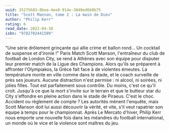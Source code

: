 ```yaml
---
uuid: 35275683-8bea-4ee0-914e-3040ed6b9b75
title: "Scott Manson, tome 2 : La main de Dieu"
author: "Philip Kerr"
rating: 6
read_date: 2022-04-30
isbn: "9782702441589"
---
```


"Une série drôlement grinçante qui allie crime et ballon rond... Un cocktail de suspense et d'ironie !" Paris Match Scott Manson, l'entraîneur du club de football de London City, se rend à Athènes avec son équipe pour disputer leur premier match de la Ligue des Champions. Alors qu'ils se préparent à affronter l'Olympiakos, la Grèce fait face à de violentes émeutes. La température monte en ville comme dans le stade, et le coach surveille de près ses joueurs. Aucune distraction n'est permise : ni alcool, ni soirées, ni jolies filles. Tout est parfaitement sous contrôle. Du moins, c'est ce qu'il croit. Jusqu'à ce que la mort s'invite sur le terrain et que le butteur star du City s'effondre en pleine action dans le stade de Piraeus. C'est le choc. Accident ou règlement de compte ? Les autorités mènent l'enquête, mais Scott Manson doit lui aussi découvrir la vérité, et vite, s'il veut rapatrier son équipe à temps pour le championnat. Après Le Mercato d'hiver, Philip Kerr nous emporte une nouvelle fois dans les méandres du football international, un monde où le vice et la violence sont maîtres du jeu.
